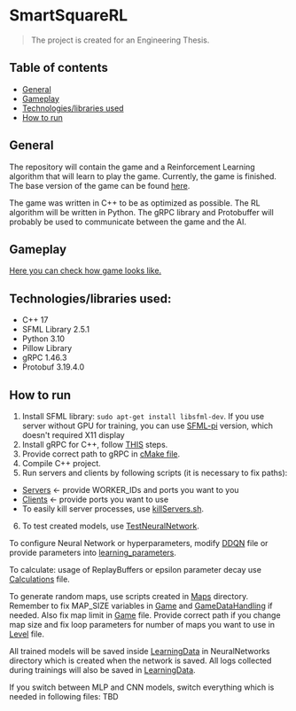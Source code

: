 # SmartSquareRL
> The project is created for an Engineering Thesis.

## Table of contents
- [General](#General)
- [Gameplay](#Gameplay)
- [Technologies/libraries used](#Technologies/libraries-used)
- [How to run](#How-to-run)

## General
The repository will contain the game and a Reinforcement Learning algorithm that will learn to play the game. Currently, the game is finished. The base version of the game can be found [here](https://github.com/dkwapisz/SmartSquareGame).

The game was written in C++ to be as optimized as possible. The RL algorithm will be written in Python. The gRPC library and Protobuffer will probably be used to communicate between the game and the AI.

## Gameplay
[Here you can check how game looks like.](https://youtube.com/shorts/BdZh8jy2RsA?feature=share)

## Technologies/libraries used:
- C++ 17
- SFML Library 2.5.1
- Python 3.10
- Pillow Library
- gRPC 1.46.3
- Protobuf 3.19.4.0

## How to run

1. Install SFML library: `sudo apt-get install libsfml-dev`. If you use server without GPU for training, you can use [SFML-pi](https://github.com/mickelson/sfml-pi) version, which doesn't required X11 display  
2. Install gRPC for C++, follow [THIS](https://grpc.io/docs/languages/cpp/quickstart/) steps.  
3. Provide correct path to gRPC in [cMake file](include_directories("/home/dkwapisz/.local/include")).  
4. Compile C++ project.  
5. Run servers and clients by following scripts (it is necessary to fix paths):
  - [Servers](https://github.com/dkwapisz/SmartSquareRL/blob/main/start_servers.sh) <- provide WORKER_IDs and ports you want to you
  - [Clients](https://github.com/dkwapisz/SmartSquareRL/blob/main/start_workers.sh) <- provide ports you want to use
  - To easily kill server processes, use [killServers.sh](https://github.com/dkwapisz/SmartSquareRL/blob/main/kill_servers.sh).  
6. To test created models, use [TestNeuralNetwork](https://github.com/dkwapisz/SmartSquareRL/blob/main/RL/AI/TestNeuralNetwork.py).

To configure Neural Network or hyperparameters, modify [DDQN](https://github.com/dkwapisz/SmartSquareRL/blob/main/RL/AI/DDQN.py) file or provide parameters into [learning_parameters](https://github.com/dkwapisz/SmartSquareRL/blob/main/RL/LearningData/learning_params.json).  

To calculate: usage of ReplayBuffers or epsilon parameter decay use [Calculations](https://github.com/dkwapisz/SmartSquareRL/blob/main/RL/LearningData/Calculations.py) file.

To generate random maps, use scripts created in [Maps](https://github.com/dkwapisz/SmartSquareRL/tree/main/Game/GameFiles/Maps) directory. Remember to fix MAP_SIZE variables in [Game](https://github.com/dkwapisz/SmartSquareRL/blob/ca81ff270848b2655b7189561335b594754fd299/Game/GameFiles/Game.cpp#L4) and [GameDataHandling](https://github.com/dkwapisz/SmartSquareRL/blob/ca81ff270848b2655b7189561335b594754fd299/RL/AI/GameDataHandling.py#L15) if needed. Also fix map limit in [Game](https://github.com/dkwapisz/SmartSquareRL/blob/ca81ff270848b2655b7189561335b594754fd299/Game/GameFiles/Game.cpp#L214) file. Provide correct path if you change map size and fix loop parameters for number of maps you want to use in [Level](https://github.com/dkwapisz/SmartSquareRL/blob/ca81ff270848b2655b7189561335b594754fd299/Game/GameFiles/Level.cpp#L61) file.

All trained models will be saved inside [LearningData](https://github.com/dkwapisz/SmartSquareRL/tree/main/RL/LearningData) in NeuralNetworks directory which is created when the network is saved. All logs collected during trainings will also be saved in [LearningData](https://github.com/dkwapisz/SmartSquareRL/tree/main/RL/LearningData).

If you switch between MLP and CNN models, switch everything which is needed in following files:  TBD

